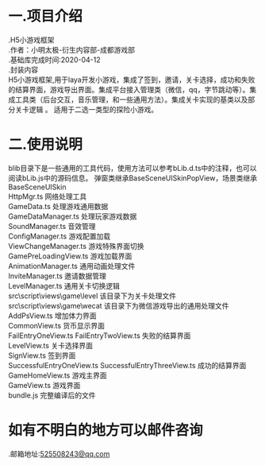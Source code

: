 # 一.项目介绍
.H5小游戏框架  
.作者：小明太极-衍生内容部-成都游戏部  
.基础库完成时间:2020-04-12  
.封装内容  
     H5小游戏框架,用于laya开发小游戏，集成了签到，邀请，关卡选择，成功和失败的结算界面，游戏导出界面。集成平台接入管理类（微信，qq，字节跳动等）。集成工具类（后台交互，音乐管理，和一些通用方法）。集成关卡实现的基类以及部分关卡逻辑 。  适用于二选一类型的探险小游戏。
   
# 二.使用说明 
  blib目录下是一些通用的工具代码，使用方法可以参考bLib.d.ts中的注释，也可以阅读bLib.js中的源码信息。
  弹窗类继承BaseSceneUISkinPopView，场景类继承BaseSceneUISkin  
  HttpMgr.ts   网络处理工具  
  GameData.ts  处理游戏通用数据  
  GameDataManager.ts 处理玩家游戏数据  
  SoundManager.ts   音效管理  
  ConfigManager.ts  游戏配置加载  
  ViewChangeManager.ts 游戏特殊界面切换  
  GamePreLoadingView.ts 游戏加载界面  
  AnimationManager.ts  通用动画处理文件  
  InviteManager.ts  邀请数据管理  
  LevelManager.ts   通用关卡切换逻辑  
  src\script\views\game\level 该目录下为关卡处理文件  
  src\script\views\game\wecat 该目录下为微信游戏导出的通用处理文件  
  AddPsView.ts 增加体力界面  
  CommonView.ts 货币显示界面  
  FailEntryOneView.ts FailEntryTwoView.ts 失败的结算界面  
  LevelView.ts 关卡选择界面  
  SignView.ts 签到界面  
  SuccessfulEntryOneView.ts SuccessfulEntryThreeView.ts 成功的结算界面  
  GameHomeView.ts 游戏主界面  
  GameView.ts 游戏界面  
  bundle.js   完整编译后的文件
 # 如有不明白的地方可以邮件咨询  
   .邮箱地址:525508243@qq.com  
   
  
  
